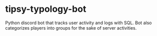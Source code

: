# tipsy-typology-bot

Python discord bot that tracks user activity and logs with SQL. Bot also categorizes players into groups for the sake of server activities.
